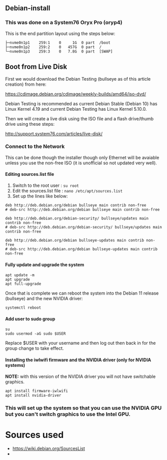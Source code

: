## Debian-install

### This was done on a System76 Oryx Pro (oryp4)

This is the end partition layout using the steps below:

```nvme0n1        259:0    0 465.8G  0 disk  
├─nvme0n1p1    259:1    0     1G  0 part  /boot
├─nvme0n1p2    259:2    0   457G  0 part  /
└─nvme0n1p3    259:3    0   7.8G  0 part  [SWAP]
```

## Boot from Live Disk

First we would download the Debian Testing (bullseye as of this article creation) from here:

https://cdimage.debian.org/cdimage/weekly-builds/amd64/iso-dvd/

Debian Testing is recommended as current Debian Stable (Debian 10) has Linux Kernel 4.19 and current Debian Testing has Linux Kernel 5.10.0. 

Then we will create a live disk using the ISO file and a flash drive/thumb drive using these steps:

http://support.system76.com/articles/live-disk/

### Connect to the Network

This can be done though the installer though only Ethernet will be avaiable unless you use the non-free ISO (it is unofficial so not updated very well). 

#### Editing sources.list file

1. Switch to the root user : `su root`
2. Edit the sources.list file : `nano /etc/apt/sources.list`
3. Set up the lines like below:

```
deb http://deb.debian.org/debian bullseye main contrib non-free
# deb-src http://deb.debian.org/debian bullseye main contrib non-free

deb http://deb.debian.org/debian-security/ bullseye/updates main contrib non-free
# deb-src http://deb.debian.org/debian-security/ bullseye/updates main contrib non-free

deb http://deb.debian.org/debian bullseye-updates main contrib non-free
# deb-src http://deb.debian.org/debian bullseye-updates main contrib non-free
```

#### Fully update and upgrade the system

```
apt update -m
apt upgrade
apt full-upgrade
```

Once that is complete we can reboot the system into the Debian 11 release (bullseye) and the new NVIDIA driver:

```
systemctl reboot
```

#### Add user to sudo group 

```
su 
sudo usermod -aG sudo $USER 
```

Replace $USER with your username and then log out then back in for the group change to take effect.

#### Installing the iwlwifi firmware and the NVIDIA driver (only for NVIDIA systems) 

**NOTE:** with this version of the NVIDIA driver you will not have switchable graphics. 

```
apt install firmware-iwlwifi
apt install nvidia-driver
```

### This will set up the system so that you can use the NVIDIA GPU but you can't switch graphics to use the Intel GPU. 

# Sources used
- https://wiki.debian.org/SourcesList
-
